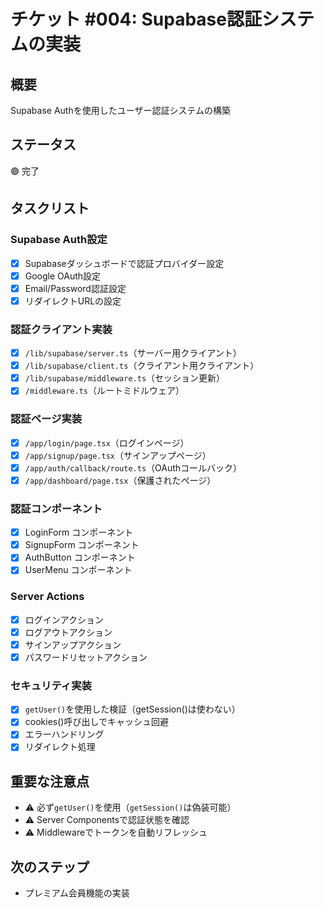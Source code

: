 # チケット #004: Supabase認証システムの実装

## 概要
Supabase Authを使用したユーザー認証システムの構築

## ステータス
🟢 完了

## タスクリスト

### Supabase Auth設定
- [x] Supabaseダッシュボードで認証プロバイダー設定
- [x] Google OAuth設定
- [x] Email/Password認証設定
- [x] リダイレクトURLの設定

### 認証クライアント実装
- [x] `/lib/supabase/server.ts`（サーバー用クライアント）
- [x] `/lib/supabase/client.ts`（クライアント用クライアント）
- [x] `/lib/supabase/middleware.ts`（セッション更新）
- [x] `/middleware.ts`（ルートミドルウェア）

### 認証ページ実装
- [x] `/app/login/page.tsx`（ログインページ）
- [x] `/app/signup/page.tsx`（サインアップページ）
- [x] `/app/auth/callback/route.ts`（OAuthコールバック）
- [x] `/app/dashboard/page.tsx`（保護されたページ）

### 認証コンポーネント
- [x] LoginForm コンポーネント
- [x] SignupForm コンポーネント
- [x] AuthButton コンポーネント
- [x] UserMenu コンポーネント

### Server Actions
- [x] ログインアクション
- [x] ログアウトアクション
- [x] サインアップアクション
- [x] パスワードリセットアクション

### セキュリティ実装
- [x] `getUser()`を使用した検証（getSession()は使わない）
- [x] cookies()呼び出しでキャッシュ回避
- [x] エラーハンドリング
- [x] リダイレクト処理

## 重要な注意点
- ⚠️ 必ず`getUser()`を使用（`getSession()`は偽装可能）
- ⚠️ Server Componentsで認証状態を確認
- ⚠️ Middlewareでトークンを自動リフレッシュ

## 次のステップ
- プレミアム会員機能の実装